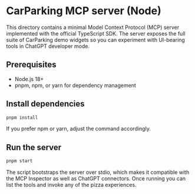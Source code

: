 # CarParking MCP server (Node)

This directory contains a minimal Model Context Protocol (MCP) server implemented with the official TypeScript SDK. The server exposes the full suite of CarParking demo widgets so you can experiment with UI-bearing tools in ChatGPT developer mode.

## Prerequisites

- Node.js 18+
- pnpm, npm, or yarn for dependency management

## Install dependencies

```bash
pnpm install
```

If you prefer npm or yarn, adjust the command accordingly.

## Run the server

```bash
pnpm start
```

The script bootstraps the server over stdio, which makes it compatible with the MCP Inspector as well as ChatGPT connectors. Once running you can list the tools and invoke any of the pizza experiences.
